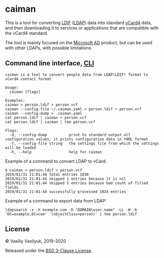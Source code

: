 # caiman

This is a tool for converting [LDIF] ([LDAP]) data into standard [vCard4] data, and
then downloading it to services or applications that are compatible with the
vCard4 standard.

The tool is mainly focused on the [Microsoft AD] product, but can be used with other
LDAPs, with possible limitations.

## Command line interface, [CLI]

```
caiman is a tool to convert people data from LDAP(LDIF) format to vCard4 contact format

Usage:
  caiman [flags]

Examples:
caiman < person.ldif > person.vcf
caiman --config-file ~/.caiman.yaml < person.ldif > person.vcf
caiman --config-dump > .caiman.yaml
cat person.ldif | caiman > person.vcf
cat person.ldif | caiman | tee person.vcf

Flags:
  -d, --config-dump          print to standard output all configuration values, it prints configuration data in YAML format
  -f, --config-file string   the settings file from which the settings will be loaded
  -h, --help                 help for caiman
```

Example of a command to convert LDAP to vCard:

```
$ caiman < person.ldif > person.vcf 
2019/01/31 21:01:44 total entries 1030
2019/01/31 21:01:44 skipped 1 entries because it is nil
2019/01/31 21:01:44 skipped 5 entries because bad count of filled fields
2019/01/31 21:01:44 successfully processed 1024 entries
```

Example of a command to export data from LDAP:

```
ldapsearch -x -h example.com -D "DOMAIN\user.name" -LL -W -b 'DC=example,DC=com' '(objectClass=person)' | tee person.ldif
```

## License

© Vasiliy Vasilyuk, 2019-2020

Released under the [BSD 3-Clause License][LIC].

[LIC]:https://github.com/xorcare/caiman/blob/master/LICENSE 'BSD 3-Clause "New" or "Revised" License'
[vCard4]:https://en.wikipedia.org/wiki/VCard#vCard_4.0 'vCard 4.0 its the latest standard, which is built upon the RFC 6350 standard'
[LDIF]:https://tools.ietf.org/html/rfc2849 'The LDAP Data Interchange Format (LDIF) - Technical Specification'
[LDAP]:https://en.wikipedia.org/wiki/LDAP_Data_Interchange_Format 'LDAP Data Interchange Format'
[Microsoft AD]:https://docs.microsoft.com/en-us/azure/active-directory 'Azure Active Directory documentation'
[CLI]:https://en.wikipedia.org/wiki/Command-line_interface 'Command-line interface'
